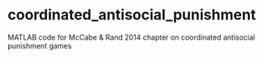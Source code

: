 # coordinated_antisocial_punishment
MATLAB code for McCabe &amp; Rand 2014 chapter on coordinated antisocial punishment games
